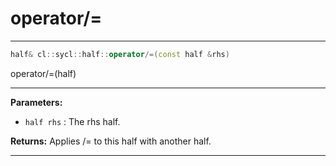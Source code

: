 # operator/=

---

```cpp
half& cl::sycl::half::operator/=(const half &rhs)
```


operator/=(half) 


---
**Parameters:**

 - `half rhs`
: The rhs half. 

**Returns:** Applies /= to this half with another half. 

---
